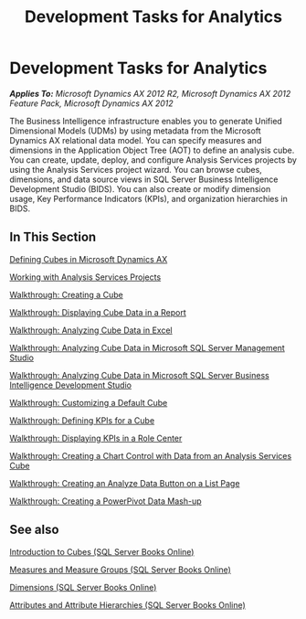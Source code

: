 ﻿---
title: Development Tasks for Analytics
TOCTitle: Development
ms:assetid: 263df3da-a7ef-402e-bfab-e78eae318a95
ms:mtpsurl: https://technet.microsoft.com/en-us/library/Cc568224(v=AX.60)
ms:contentKeyID: 28119322
ms.date: 04/17/2013
mtps_version: v=AX.60
---

# Development Tasks for Analytics 


_**Applies To:** Microsoft Dynamics AX 2012 R2, Microsoft Dynamics AX 2012 Feature Pack, Microsoft Dynamics AX 2012_

The Business Intelligence infrastructure enables you to generate Unified Dimensional Models (UDMs) by using metadata from the Microsoft Dynamics AX relational data model. You can specify measures and dimensions in the Application Object Tree (AOT) to define an analysis cube. You can create, update, deploy, and configure Analysis Services projects by using the Analysis Services project wizard. You can browse cubes, dimensions, and data source views in SQL Server Business Intelligence Development Studio (BIDS). You can also create or modify dimension usage, Key Performance Indicators (KPIs), and organization hierarchies in BIDS.

## In This Section

[Defining Cubes in Microsoft Dynamics AX](defining-cubes-in-microsoft-dynamics-ax.md)

[Working with Analysis Services Projects](working-with-analysis-services-projects.md)

[Walkthrough: Creating a Cube](walkthrough-creating-a-cube.md)

[Walkthrough: Displaying Cube Data in a Report](walkthrough-displaying-cube-data-in-a-report.md)

[Walkthrough: Analyzing Cube Data in Excel](walkthrough-analyzing-cube-data-in-excel.md)

[Walkthrough: Analyzing Cube Data in Microsoft SQL Server Management Studio](walkthrough-analyzing-cube-data-in-microsoft-sql-server-management-studio.md)

[Walkthrough: Analyzing Cube Data in Microsoft SQL Server Business Intelligence Development Studio](walkthrough-analyzing-cube-data-in-microsoft-sql-server-business-intelligence-development-studio.md)

[Walkthrough: Customizing a Default Cube](walkthrough-customizing-a-default-cube.md)

[Walkthrough: Defining KPIs for a Cube](walkthrough-defining-kpis-for-a-cube.md)

[Walkthrough: Displaying KPIs in a Role Center](walkthrough-displaying-kpis-in-a-role-center.md)

[Walkthrough: Creating a Chart Control with Data from an Analysis Services Cube](walkthrough-creating-a-chart-control-with-data-from-an-analysis-services-cube.md)

[Walkthrough: Creating an Analyze Data Button on a List Page](walkthrough-creating-an-analyze-data-button-on-a-list-page.md)

[Walkthrough: Creating a PowerPivot Data Mash-up](walkthrough-creating-a-powerpivot-data-mash-up.md)

## See also

[Introduction to Cubes (SQL Server Books Online)](http://go.microsoft.com/fwlink/?linkid=115081)

[Measures and Measure Groups (SQL Server Books Online)](http://go.microsoft.com/fwlink/?linkid=208692%26clcid=0x409)

[Dimensions (SQL Server Books Online)](http://go.microsoft.com/fwlink/?linkid=115077)

[Attributes and Attribute Hierarchies (SQL Server Books Online)](http://go.microsoft.com/fwlink/?linkid=115080)

